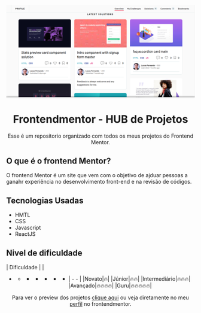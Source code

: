 <p align="center">
<img src="./docs/images/main.png" alt="screenshot do perfil de projetos no Frontendmentor">
</p>
<h1 align="center">Frontendmentor - HUB de Projetos</h1>

<p align="center">
Esse é um repositorio organizado com todos os meus projetos do Frontend Mentor.
</p>

## O que é o frontend Mentor?

O frontend Mentor é um site que vem com o objetivo de ajduar pessoas a ganahr experiência
no desenvolvimento front-end e na revisão de códigos.

## Tecnologias Usadas

- HMTL
- CSS
- Javascript
- ReactJS

## Nivel de dificuldade

| Dificuldade | |
- - - - - - - | - - |
|Novato|🔥|
|Júnior|🔥🔥|
|Intermediário|🔥🔥🔥|
|Avançado|🔥🔥🔥🔥|
|Guru|🔥🔥🔥🔥🔥|

<p align="center">Para ver o preview dos projetos <a href="https://lucasfernandodev.github.io/frontendmentor/">clique aqui</a> ou veja diretamente no meu <a href="https://www.frontendmentor.io/profile/lucasfernandodev">perfil</a> no frontendmentor.</p>
